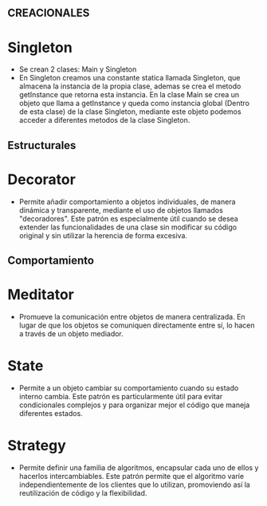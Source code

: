 ## CREACIONALES
# Singleton

- Se crean 2 clases: Main y Singleton
- En Singleton creamos una constante statica llamada Singleton, que almacena la instancia de la propia clase, ademas se crea el metodo getInstance que retorna esta instancia.
En la clase Main se crea un objeto que llama a getInstance y queda como instancia global (Dentro de esta clase) de la clase Singleton, mediante este objeto podemos acceder a diferentes metodos de la clase Singleton.


## Estructurales
# Decorator

- Permite añadir comportamiento a objetos individuales, de manera dinámica y transparente, mediante el uso de objetos llamados "decoradores". Este patrón es especialmente útil cuando se desea extender las funcionalidades de una clase sin modificar su código original y sin utilizar la herencia de forma excesiva.


## Comportamiento
# Meditator

- Promueve la comunicación entre objetos de manera centralizada. En lugar de que los objetos se comuniquen directamente entre sí, lo hacen a través de un objeto mediador. 

# State

- Permite a un objeto cambiar su comportamiento cuando su estado interno cambia. Este patrón es particularmente útil para evitar condicionales complejos y para organizar mejor el código que maneja diferentes estados.

# Strategy

- Permite definir una familia de algoritmos, encapsular cada uno de ellos y hacerlos intercambiables. Este patrón permite que el algoritmo varíe independientemente de los clientes que lo utilizan, promoviendo así la reutilización de código y la flexibilidad.

 
